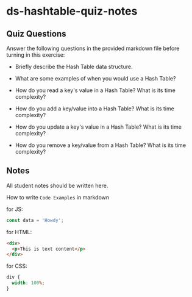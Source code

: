 # ds-hashtable-quiz-notes

## Quiz Questions

Answer the following questions in the provided markdown file before turning in this exercise:

- Briefly describe the Hash Table data structure.

- What are some examples of when you would use a Hash Table?

- How do you read a key's value in a Hash Table? What is its time complexity?

- How do you add a key/value into a Hash Table? What is its time complexity?

- How do you update a key's value in a Hash Table? What is its time complexity?

- How do you remove a key/value from a Hash Table? What is its time complexity?

## Notes

All student notes should be written here.

How to write `Code Examples` in markdown

for JS:

```javascript
const data = 'Howdy';
```

for HTML:

```html
<div>
  <p>This is text content</p>
</div>
```

for CSS:

```css
div {
  width: 100%;
}
```
